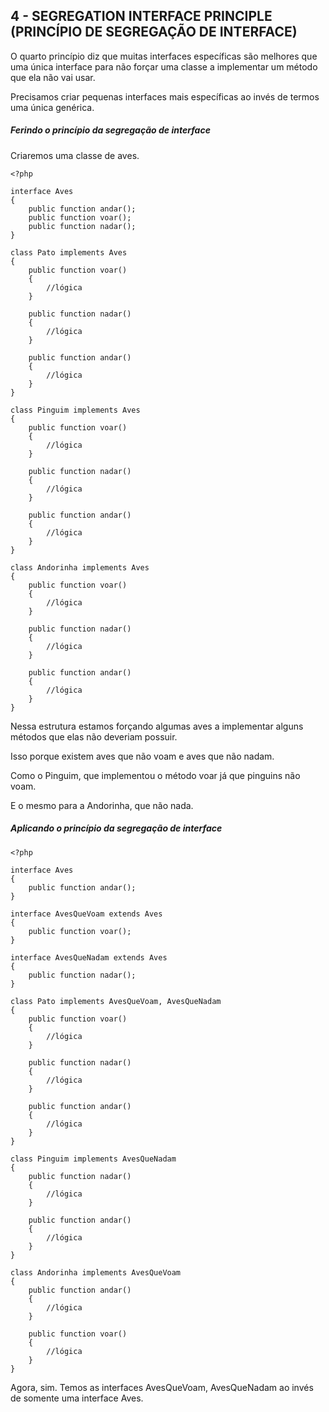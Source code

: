 ## 4 - SEGREGATION INTERFACE PRINCIPLE (PRINCÍPIO DE SEGREGAÇÃO DE INTERFACE)

O quarto princípio diz que muitas interfaces específicas são melhores que uma única interface para não forçar uma classe a implementar um método que ela não vai usar.

Precisamos criar pequenas interfaces mais específicas ao invés de termos uma única genérica.

##### Ferindo o princípio da segregação de interface
Criaremos uma classe de aves.
~~~~
<?php

interface Aves
{
    public function andar();
    public function voar();
    public function nadar();
}

class Pato implements Aves
{
    public function voar()
    {
        //lógica
    }

    public function nadar()
    {
        //lógica
    }

    public function andar()
    {
        //lógica
    }
}

class Pinguim implements Aves
{
    public function voar()
    {
        //lógica
    }

    public function nadar()
    {
        //lógica
    }

    public function andar()
    {
        //lógica
    }
}

class Andorinha implements Aves
{
    public function voar()
    {
        //lógica
    }

    public function nadar()
    {
        //lógica
    }

    public function andar()
    {
        //lógica
    }
}
~~~~
Nessa estrutura estamos forçando algumas aves a implementar alguns métodos que elas não deveriam possuir.

Isso porque existem aves que não voam e aves que não nadam.

Como o Pinguim, que implementou o método voar já que pinguins não voam.

E o mesmo para a Andorinha, que não nada.

##### Aplicando o princípio da segregação de interface
~~~~
<?php

interface Aves
{
    public function andar();
}

interface AvesQueVoam extends Aves
{
    public function voar();
}

interface AvesQueNadam extends Aves
{
    public function nadar();
}

class Pato implements AvesQueVoam, AvesQueNadam
{
    public function voar()
    {
        //lógica
    }

    public function nadar()
    {
        //lógica
    }

    public function andar()
    {
        //lógica
    }
}

class Pinguim implements AvesQueNadam
{
    public function nadar()
    {
        //lógica
    }

    public function andar()
    {
        //lógica
    }
}

class Andorinha implements AvesQueVoam
{
    public function andar()
    {
        //lógica
    }

    public function voar()
    {
        //lógica
    }
}
~~~~
Agora, sim. Temos as interfaces AvesQueVoam, AvesQueNadam ao invés de somente uma interface Aves.
